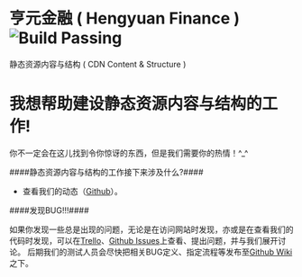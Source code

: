 亨元金融 ( Hengyuan Finance )  ![Build Passing](http://img.shields.io/travis/joyent/node/v0.6.svg?style=flat 'Build Passing')
============================================================================================================================
静态资源内容与结构 ( CDN Content & Structure )



我想帮助建设静态资源内容与结构的工作!
=====================================

你不一定会在这儿找到令你惊讶的东西，但是我们需要你的热情！^_^



####静态资源内容与结构的工作接下来涉及什么?####

* 查看我们的动态（[Github](http://goo.gl/AgrAh9 '点击查看')）。

####发现BUG!!!####

如果你发现一些总是出现的问题，无论是在访问网站时发现，亦或是在查看我们的代码时发现，可以在[Trello]( '点击查看')、[Github Issues](http://goo.gl/cIZmqj '点击查看')上查看、提出问题，并与我们展开讨论。
后期我们的测试人员会尽快把相关BUG定义、指定流程等发布至[Github Wiki](http://goo.gl/EVkRPD '点击查看')之下。